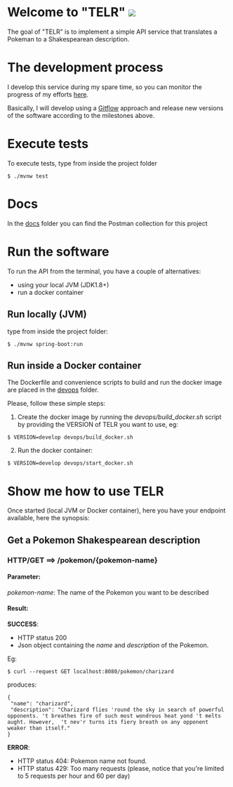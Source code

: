# Welcome to "TELR" ![](https://img.shields.io/github/v/tag/lordkada/telr)

The goal of "TELR" is to implement a simple API service that translates a Pokeman to a Shakespearean description.

# The development process

I develop this service during my spare time, so you can monitor the progress of my efforts [here](https://github.com/lordkada/telr/milestones?direction=asc&sort=due_date&state=open).

Basically, I will develop using a [Gitflow](https://leanpub.com/git-flow/read) approach and release new versions of the software according to the milestones above.

# Execute tests

To execute tests, type from inside the project folder
```
$ ./mvnw test
```

# Docs

In the [docs](/docs) folder you can find the Postman collection for this project

# Run the software

To run the API from the terminal, you have a couple of alternatives:

- using your local JVM (JDK1.8+)
- run a docker container

## Run locally (JVM)
type from inside the project folder:

```
$ ./mvnw spring-boot:run
```

## Run inside a Docker container
The Dockerfile and convenience scripts to build and run the docker image are placed in the [devops](/devops) folder.

Please, follow these simple steps:

1. Create the docker image by running the _devops/build_docker.sh_ script by providing the VERSION of TELR you want to use, eg:
```
$ VERSION=develop devops/build_docker.sh
```

2. Run the docker container:
```
$ VERSION=develop devops/start_docker.sh
```

# Show me how to use TELR

Once started (local JVM or Docker container), here you have your endpoint available, here the synopsis:

## Get a Pokemon Shakespearean description
### HTTP/GET ==> /pokemon/{pokemon-name}

#### Parameter:
_pokemon-name_: The name of the Pokemon you want to be described 

#### Result:

**SUCCESS**: 
- HTTP status 200 
- Json object containing the _name_ and _description_ of the Pokemon. 
  

Eg:
```
$ curl --request GET localhost:8080/pokemon/charizard
```

produces:

```
{
 "name": "charizard",
 "description": "Charizard flies 'round the sky in search of powerful opponents. 't breathes fire of such most wondrous heat yond 't melts aught. However,  't nev'r turns its fiery breath on any opponent weaker than itself."
}
```

**ERROR**:
- HTTP status 404: Pokemon name not found.
- HTTP status 429: Too many requests (please, notice that you're limited to 5 requests per hour and 60 per day)